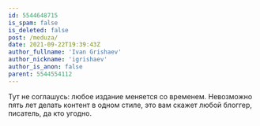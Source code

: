 ```yaml
---
id: 5544648715
is_spam: false
is_deleted: false
post: /meduza/
date: 2021-09-22T19:39:43Z
author_fullname: 'Ivan Grishaev'
author_nickname: 'igrishaev'
author_is_anon: false
parent: 5544554112
---
```


<p>Тут не соглашусь: любое издание меняется со временем. Невозможно пять лет делать контент в одном стиле, это вам скажет любой блоггер, писатель, да кто угодно.</p>
